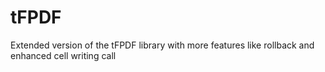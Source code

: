 # tFPDF
Extended version of the tFPDF library with more features like rollback and enhanced cell writing call
